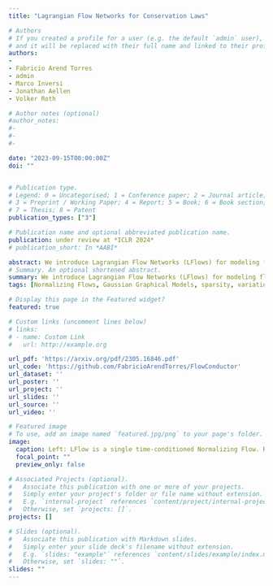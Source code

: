 ```yaml
---
title: "Lagrangian Flow Networks for Conservation Laws"

# Authors
# If you created a profile for a user (e.g. the default `admin` user), write the username (folder name) here 
# and it will be replaced with their full name and linked to their profile.
authors:
- 
- Fabricio Arend Torres
- admin
- Marco Inversi
- Jonathan Aellen
- Volker Roth

# Author notes (optional)
#author_notes:
#- 
#- 
#- 

date: "2023-09-15T00:00:00Z"
doi: ""


# Publication type.
# Legend: 0 = Uncategorised; 1 = Conference paper; 2 = Journal article;
# 3 = Preprint / Working Paper; 4 = Report; 5 = Book; 6 = Book section;
# 7 = Thesis; 8 = Patent
publication_types: ["3"]

# Publication name and optional abbreviated publication name.
publication: under review at *ICLR 2024*
# publication_short: In *AABI*

abstract: We introduce Lagrangian Flow Networks (LFlows) for modeling fluid densities and velocities continuously in space and time. By construction, the proposed LFlows satisfy the continuity equation, a PDE describing mass conservation in its differentiable form. Our model is based on the insight that solutions to the continuity equation can be expressed as time-dependent density transformations via differentiable and invertible maps. This follows from classical theory of the existence and uniqueness of Lagrangian flows for smooth vector fields. Hence, we model fluid densities by transforming a base density with parameterized diffeomorphisms conditioned on time. The key benefit compared to methods relying on numerical ODE solvers or PINNs is that the analytic expression of the velocity is always consistent with changes in density. Furthermore, we require neither expensive numerical solvers, nor additional penalties to enforce the PDE. LFlows show higher predictive accuracy in density modeling tasks compared to competing models in 2D and 3D, while being computationally efficient. As a real-world application, we model bird migration based on sparse weather radar measurements.
# Summary. An optional shortened abstract.
summary: We introduce Lagrangian Flow Networks (LFlows) for modeling fluid densities and velocities such that the continuity equation is satisfied by construction.
tags: [Normalizing Flows, Gaussian Graphical Models, sparsity, variational inference]

# Display this page in the Featured widget?
featured: true

# Custom links (uncomment lines below)
# links:
# - name: Custom Link
#   url: http://example.org

url_pdf: 'https://arxiv.org/pdf/2305.16846.pdf'
url_code: 'https://github.com/FabricioArendTorres/FlowConductor'
url_dataset: ''
url_poster: ''
url_project: ''
url_slides: ''
url_source: ''
url_video: ''

# Featured image
# To use, add an image named `featured.jpg/png` to your page's folder. 
image:
  caption: Left: LFlow is a single time-conditioned Normalizing Flow. Right: in red we denote trajectories of fluid parcels.
  focal_point: ""
  preview_only: false

# Associated Projects (optional).
#   Associate this publication with one or more of your projects.
#   Simply enter your project's folder or file name without extension.
#   E.g. `internal-project` references `content/project/internal-project/index.md`.
#   Otherwise, set `projects: []`.
projects: []

# Slides (optional).
#   Associate this publication with Markdown slides.
#   Simply enter your slide deck's filename without extension.
#   E.g. `slides: "example"` references `content/slides/example/index.md`.
#   Otherwise, set `slides: ""`.
slides: ""
---
```

